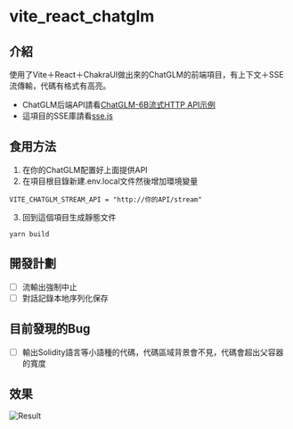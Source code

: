 # vite_react_chatglm

## 介紹

使用了Vite＋React＋ChakraUI做出來的ChatGLM的前端項目，有上下文＋SSE流傳輸，代碼有格式有高亮。

- ChatGLM后端API請看[ChatGLM-6B流式HTTP API示例](https://github.com/TylunasLi/ChatGLM-web-stream-demo)
- 這項目的SSE庫請看[sse.js](https://github.com/mpetazzoni/sse.js)

## 食用方法
1. 在你的ChatGLM配置好上面提供API
2. 在項目根目錄新建.env.local文件然後增加環境變量
```
VITE_CHATGLM_STREAM_API = "http://你的API/stream"
```
3. 回到這個項目生成靜態文件
```
yarn build
```

## 開發計劃

- [ ] 流輸出強制中止
- [ ] 對話記錄本地序列化保存

## 目前發現的Bug

- [ ] 輸出Solidity語言等小語種的代碼，代碼區域背景會不見，代碼會超出父容器的寬度

## 效果

![Result](https://i.328888.xyz/2023/04/19/iFrgYH.gif)



